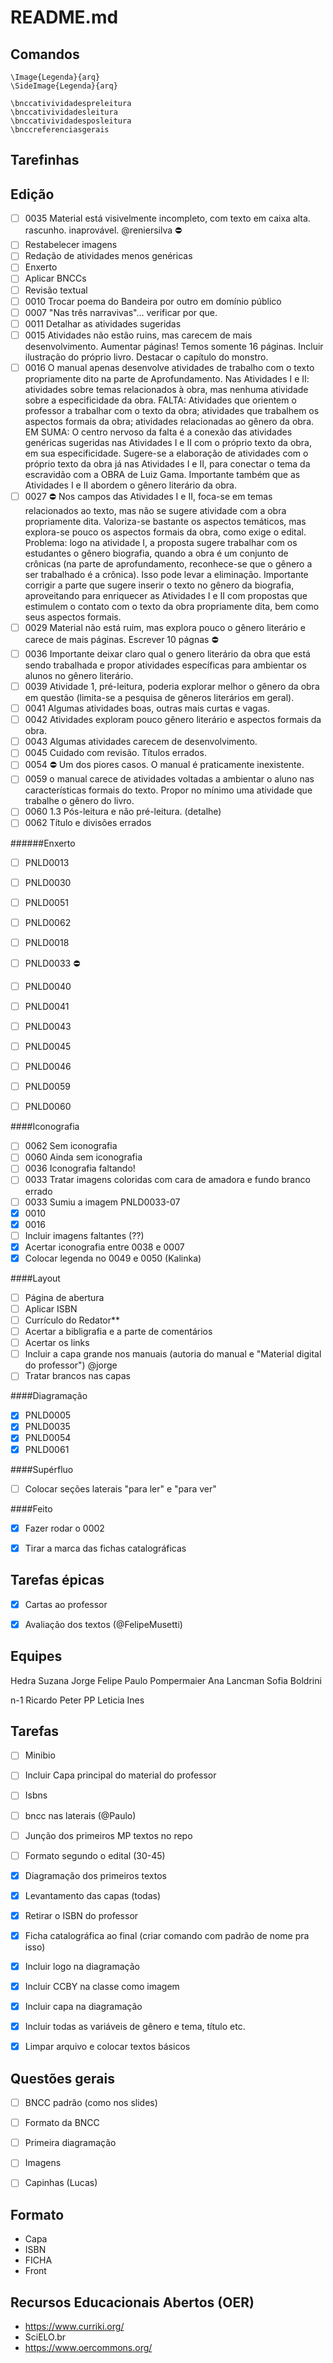 README.md
======


Comandos
--------

```
\Image{Legenda}{arq}
\SideImage{Legenda}{arq}

\bnccativividadespreleitura
\bnccativividadesleitura
\bnccativividadesposleitura
\bnccreferenciasgerais
```

Tarefinhas
----------

## Edição

- [ ] 0035 Material está visivelmente incompleto, com texto em caixa alta. rascunho. inaprovável. @reniersilva ⛔
- [ ] Restabelecer imagens
- [ ] Redação de atividades menos genéricas
- [ ] Enxerto 
- [ ] Aplicar BNCCs 
- [ ] Revisão textual
- [ ] 0010 Trocar poema do Bandeira por outro em domínio público
- [ ] 0007 "Nas três narravivas"... verificar por que.
- [ ] 0011 Detalhar as atividades sugeridas
- [ ] 0015 Atividades não estão ruins, mas carecem de mais desenvolvimento. Aumentar páginas! Temos somente 16 páginas. Incluir ilustração do próprio livro. Destacar o capítulo do monstro.
- [ ] 0016 O manual apenas desenvolve atividades de trabalho com o texto propriamente dito na parte de Aprofundamento. Nas Atividades I e II: atividades sobre temas relacionados à obra, mas nenhuma atividade sobre a especificidade da obra. FALTA: Atividades que orientem o professor a trabalhar com o texto da obra; atividades que trabalhem os aspectos formais da obra; atividades relacionadas ao gênero da obra. EM SUMA: O centro nervoso da falta é a conexão das atividades genéricas sugeridas nas Atividades I e II com o próprio texto da obra, em sua especificidade. Sugere-se a elaboração de atividades com o próprio texto da obra já nas Atividades I e II, para conectar o tema da escravidão com a OBRA de Luiz Gama. Importante também que as Atividades I e II abordem o gênero literário da obra.
- [ ] 0027 ⛔ Nos campos das Atividades I e II, foca-se em temas relacionados ao texto, mas não se sugere atividade com a obra propriamente dita. Valoriza-se bastante os aspectos temáticos, mas explora-se pouco os aspectos formais da obra, como exige o edital. Problema: logo na atividade I, a proposta sugere trabalhar com os estudantes o gênero biografia, quando a obra é um conjunto de crônicas (na parte de aprofundamento, reconhece-se que o gênero a ser trabalhado é a crônica). Isso pode levar a eliminação. Importante corrigir a parte que sugere inserir o texto no gênero da biografia, aproveitando para enriquecer as Atividades I e II com propostas que estimulem o contato com o texto da obra propriamente dita, bem como seus aspectos formais.
- [ ] 0029 Material não está ruim, mas explora pouco o gênero literário e carece de mais páginas. Escrever 10 págnas ⛔
- [ ] 0036 Importante deixar claro qual o genero literário da obra que está sendo trabalhada e propor atividades específicas para ambientar os alunos no gênero literário.
- [ ] 0039 Atividade 1, pré-leitura, poderia explorar melhor o gênero da obra em questão (limita-se a pesquisa de gêneros literários em geral).
- [ ] 0041 Algumas atividades boas, outras mais curtas e vagas.
- [ ] 0042 Atividades exploram pouco gênero literário e aspectos formais da obra.
- [ ] 0043 Algumas atividades carecem de desenvolvimento.
- [ ] 0045 Cuidado com revisão. Títulos errados. 
- [ ] 0054 ⛔ Um dos piores casos. O manual é praticamente inexistente. 
- [ ] 0059 o manual carece de atividades voltadas a ambientar o aluno nas características formais do texto. Propor no mínimo uma atividade que trabalhe o gênero do livro.
- [ ] 0060 1.3 Pós-leitura e não pré-leitura. (detalhe)
- [ ] 0062 Título e divisões errados

######Enxerto

- [ ] PNLD0013
- [ ] PNLD0030
- [ ] PNLD0051
- [ ] PNLD0062
- [ ] PNLD0018
- [ ] PNLD0033 ⛔
- [ ] PNLD0040 
- [ ] PNLD0041
- [ ] PNLD0043
- [ ] PNLD0045
- [ ] PNLD0046
- [ ] PNLD0059
- [ ] PNLD0060



####Iconografia
- [ ] 0062 Sem iconografia
- [ ] 0060 Ainda sem iconografia
- [ ] 0036 Iconografia faltando! 
- [ ] 0033 Tratar imagens coloridas com cara de amadora e fundo branco errado
- [ ] 0033 Sumiu a imagem PNLD0033-07
- [x] 0010
- [x] 0016
- [ ] Incluir imagens faltantes (??)
- [x] Acertar iconografia entre 0038 e 0007
- [x] Colocar legenda no 0049 e 0050 (Kalinka)

####Layout
- [ ] Página de abertura
- [ ] Aplicar ISBN 
- [ ] Currículo do Redator**
- [ ] Acertar a bibligrafia e a parte de comentários
- [ ] Acertar os links 
- [ ] Incluir a capa grande nos manuais (autoria do manual e "Material digital do professor") @jorge
- [ ] Tratar brancos nas capas

####Diagramação
- [x] PNLD0005
- [x] PNLD0035
- [x] PNLD0054
- [x] PNLD0061

####Supérfluo
- [ ] Colocar seções laterais "para ler" e "para ver"

####Feito
- [x] Fazer rodar o 0002
- [x] Tirar a marca das fichas catalográficas


Tarefas épicas
--------------
- [x] Cartas ao professor
- [x] Avaliação dos textos (@FelipeMusetti)


Equipes
-------

Hedra
	Suzana
	Jorge
	Felipe
	Paulo Pompermaier
	Ana Lancman
	Sofia Boldrini

n-1
	Ricardo
	Peter PP
	Leticia
	Ines


Tarefas
-------

- [ ] Minibio
- [ ] Incluir Capa principal do material do professor
- [ ] Isbns
- [ ] bncc nas laterais (@Paulo)
- [ ] Junção dos primeiros MP textos no repo
- [ ] Formato segundo o edital (30-45) 
- [X] Diagramação dos primeiros textos
- [X] Levantamento das capas (todas)
- [X] Retirar o ISBN do professor
- [X] Ficha catalográfica ao final (criar comando com padrão de nome pra isso)
- [X] Incluir logo na diagramação
- [X] Incluir CCBY na classe como imagem
- [X] Incluir capa na diagramação
- [X] Incluir todas as variáveis de gênero e tema, título etc. 
- [X] Limpar arquivo e colocar textos básicos 


Questões gerais
---------------

- [ ] BNCC padrão (como nos slides)
- [ ] Formato da BNCC
- [ ] Primeira diagramação
- [ ] Imagens 
- [ ] Capinhas (Lucas)



Formato
-------

* Capa 
* ISBN
* FICHA
* Front


Recursos Educacionais Abertos (OER)
-----------------------------
* https://www.curriki.org/
* SciELO.br
* https://www.oercommons.org/


